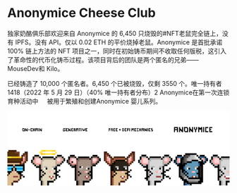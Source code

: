 # Anonymice Cheese Club

独家奶酪俱乐部欢迎来自 Anonymice 的 6,450 只烧毁的#NFT老鼠完全链上，没有 IPFS。没有 API。仅以 0.02 ETH 的平价烧掉老鼠。Anonymice 是首批承诺 100% 链上方法的 NFT 项目之一，同时在初始铸币期间不收取任何版税，这引入了革命性的代币化铸币过程。该项目背后的团队是两个匿名的兄弟——MouseDev和 Kilo。

已经铸造了 10,000 个匿名者。6,450 个已被烧毁，仅剩 3550 个。唯一持有者 1418（2022 年 5 月 29 日）（40% 唯一持有者分布）2 Anonymice在第一次连锁育种活动中     被用于繁殖和创建Anonymice 婴儿系列。

![1_v1rDfolMSfgrSZPgz44EeA@2x](1_v1rDfolMSfgrSZPgz44EeA@2x.png)
